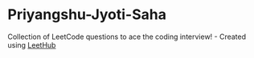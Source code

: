 # Priyangshu-Jyoti-Saha
Collection of LeetCode questions to ace the coding interview! - Created using [LeetHub](https://github.com/QasimWani/LeetHub)
